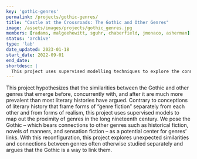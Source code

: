 ```yaml
---
key: 'gothic-genres'
permalink: /projects/gothic-genres/
title: "Castle at the Crossroads: The Gothic and Other Genres"
image: /assets/images/projects/gothic_genres.jpg
members: [radams, malgeehewitt, sguhr, chaberfield, jmonaco, asherman]
status: 'archive'
type: 'lab'
date_updated: 2023-01-18
start_date: 2022-09-01
end_date:
shortdesc: |
  This project uses supervised modelling techniques to explore the connections of the gothic novel to contemporaneous modes of literary realism.
---
```


This project hypothesizes that the similarities between the Gothic and other genres that emerge before, concurrently with, and after it are much more prevalent than most literary histories have argued. Contrary to conceptions of literary history that frame forms of “genre fiction” separately from each other and from forms of realism, this project uses supervised models to map out the proximity of genres in the long nineteenth century. We pose the Gothic – which bears connections to other genres such as historical fiction, novels of manners, and sensation fiction – as a potential center for genres’ links. With this reconfiguration, this project explores unexpected similarities and connections between genres often otherwise studied separately and argues that the Gothic is a way to link them.
